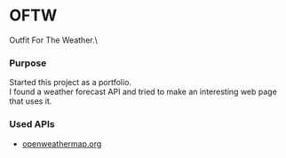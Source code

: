 # OFTW
Outfit For The Weather.\

### Purpose
Started this project as a portfolio.\
I found a weather forecast API and tried to make an interesting web page that uses it.

### Used APIs
- [openweathermap.org](http://openweathermap.org)